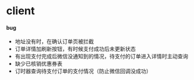 # client


#### bug
- 地址没有时，在确认订单页被拦截
- 订单详情加刷新按钮，有时候支付成功后未更新状态
- 有出现支付完成后微信没通知到的情况，待支付的订单进入详情时主动查询
- 缺少已核销优惠券表
- 订时器查询待支付订单的支付情况（防止微信回调没成功）